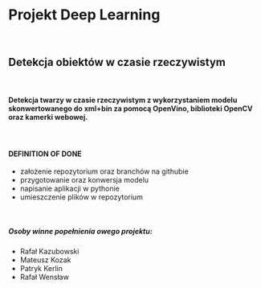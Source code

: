# **Projekt Deep Learning**
&nbsp;
&nbsp;
## Detekcja obiektów w czasie rzeczywistym
&nbsp;
&nbsp;
#### Detekcja twarzy w czasie rzeczywistym z wykorzystaniem modelu skonwertowanego do xml+bin za pomocą OpenVino, biblioteki OpenCV oraz kamerki webowej.
&nbsp;
&nbsp;
#### DEFINITION OF DONE
- założenie repozytorium oraz branchów na githubie
- przygotowanie oraz konwersja modelu
- napisanie aplikacji w pythonie
- umieszczenie plików w repozytorium

&nbsp;
&nbsp;
&nbsp;
##### Osoby winne popełnienia owego projektu:
- Rafał Kazubowski
- Mateusz Kozak
- Patryk Kerlin
- Rafał Wensław
